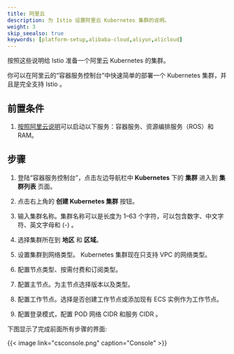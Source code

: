 ```yaml
---
title: 阿里云
description: 为 Istio 设置阿里云 Kubernetes 集群的说明。
weight: 3
skip_seealso: true
keywords: [platform-setup,alibaba-cloud,aliyun,alicloud]
---
```


按照这些说明给 Istio 准备一个阿里云 Kubernetes 的集群。

你可以在阿里云的“容器服务控制台”中快速简单的部署一个 Kubernetes 集群，并且是完全支持 Istio 。

## 前置条件

1. [按照阿里云说明](https://www.alibabacloud.com/help/doc-detail/53752.htm)可以启动以下服务：容器服务、资源编排服务（ROS）和 RAM。

## 步骤

1. 登陆“容器服务控制台”，点击左边导航栏中 **Kubernetes** 下的 **集群** 进入到 **集群列表** 页面。

1. 点击右上角的 **创建 Kubernetes 集群** 按钮。

1. 输入集群名称。集群名称可以是长度为 1–63 个字符，可以包含数字、中文字符、英文字母和 (-) 。

1. 选择集群所在到 **地区** 和 **区域**。

1. 设置集群到网络类型。 Kubernetes 集群现在只支持 VPC 的网络类型。

1. 配置节点类型、按需付费和订阅类型。

1. 配置主节点。为主节点选择版本以及类型。

1. 配置工作节点。选择是否创建工作节点或添加现有 ECS 实例作为工作节点。

1. 配置登录模式，配置 POD 网络 CIDR 和服务 CIDR 。

下图显示了完成前面所有步骤的界面:

{{< image link="csconsole.png" caption="Console" >}}
